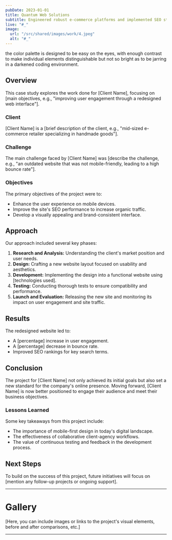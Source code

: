 ```yaml
---
pubDate: 2023-01-01
title: Quantum Web Solutions
subtitle: Engineered robust e-commerce platforms and implemented SEO strategies for retailers aiming to expand their digital footprint.
live: "#_"
image:
  url: "/src/shared/images/work/4.jpeg"
  alt: "#_"
---
```


the color palette is designed to be easy on the eyes, with enough contrast to make individual elements distinguishable but not so bright as to be jarring in a darkened coding environment.

## Overview

This case study explores the work done for [Client Name], focusing on [main objectives, e.g., "improving user engagement through a redesigned web interface"].

### Client

[Client Name] is a [brief description of the client, e.g., "mid-sized e-commerce retailer specializing in handmade goods"].

### Challenge

The main challenge faced by [Client Name] was [describe the challenge, e.g., "an outdated website that was not mobile-friendly, leading to a high bounce rate"].

### Objectives

The primary objectives of the project were to:

- Enhance the user experience on mobile devices.
- Improve the site's SEO performance to increase organic traffic.
- Develop a visually appealing and brand-consistent interface.

## Approach

Our approach included several key phases:

1. **Research and Analysis:** Understanding the client's market position and user needs.
2. **Design:** Crafting a new website layout focused on usability and aesthetics.
3. **Development:** Implementing the design into a functional website using [technologies used].
4. **Testing:** Conducting thorough tests to ensure compatibility and performance.
5. **Launch and Evaluation:** Releasing the new site and monitoring its impact on user engagement and site traffic.

## Results

The redesigned website led to:

- A [percentage] increase in user engagement.
- A [percentage] decrease in bounce rate.
- Improved SEO rankings for key search terms.

## Conclusion

The project for [Client Name] not only achieved its initial goals but also set a new standard for the company's online presence. Moving forward, [Client Name] is now better positioned to engage their audience and meet their business objectives.

### Lessons Learned

Some key takeaways from this project include:

- The importance of mobile-first design in today's digital landscape.
- The effectiveness of collaborative client-agency workflows.
- The value of continuous testing and feedback in the development process.

## Next Steps

To build on the success of this project, future initiatives will focus on [mention any follow-up projects or ongoing support].

---

# Gallery

[Here, you can include images or links to the project's visual elements, before and after comparisons, etc.]

---
